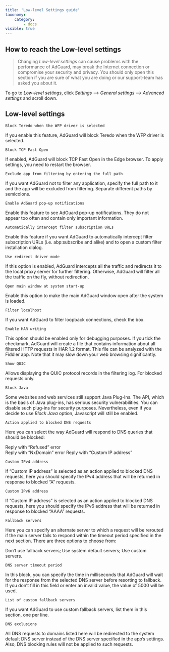 ```yaml
---
title: 'Low-level Settings guide'
taxonomy:
    category:
        - docs
visible: true
---
```


## How to reach the Low-level settings
 
> Changing *Low-level settings* can cause problems with the performance of AdGuard, may break the Internet connection or compromise your security and privacy. You should only open this section if you are sure of what you are doing or our support-team has asked you about it.  
 
To go to *Low-level settings*, click *Settings* —> *General settings* —> *Advanced settings* and scroll down. 

## Low-level settings

`Block Teredo when the WFP driver is selected`

If you enable this feature, AdGuard will block Teredo when the WFP driver is selected. 

`Block TCP Fast Open`

If enabled, AdGuard will block TCP Fast Open in the Edge browser. To apply settings, you need to restart the browser. 

`Exclude app from filtering by entering the full path`

If you want AdGuard not to filter any application, specify the full path to it and the app will be excluded from filtering. Separate different paths by semicolons. 

`Enable AdGuard pop-up notifications`

Enable this feature to see AdGuard pop-up notifications. They do not appear too often and contain only important information.

`Automatically intercept filter subscription URLs`

Enable this feature if you want AdGuard to automatically intercept filter subscription URLs (i.e. abp:subscribe and alike) and to open a custom filter installation dialog.
 
`Use redirect driver mode`

If this option is enabled, AdGuard intercepts all the traffic and redirects it to the local proxy server for further filtering. Otherwise, AdGuard will filter all the traffic on the fly, without redirection. 

`Open main window at system start-up`

Enable this option to make the main AdGuard window open after the system is loaded. 

`Filter localhost`

If you want AdGuard to filter loopback connections, check the box. 

`Enable HAR writing`

This option should be enabled only for debugging purposes. If you tick the checkmark, AdGuard will create a file that contains information about all filtered HTTP requests in HAR 1.2 format. This file can be analyzed with the Fiddler app. Note that it may slow down your web browsing significantly.

`Show QUIC`

Allows displaying the QUIC protocol records in the filtering log. For blocked requests only. 

`Block Java`

Some websites and web services still support Java Plug-Ins. The API, which is the basis of Java plug-ins, has serious security vulnerabilities. You can disable such plug-ins for security purposes. Nevertheless, even if you decide to use *Block Java* option, Javascript will still be enabled. 

`Action applied to blocked DNS requests`

Here you can select the way AdGuard will respond to DNS queries that should be blocked:

Reply with “Refused” error  
Reply with “NxDomain” error
Reply with “Custom IP address”

`Custom IPv4 address`

If “Custom IP address” is selected as an action applied to blocked DNS requests, here you should specify the IPv4 address that will be returned in response to blocked “A” requests. 

`Custom IPv6 address`

If “Custom IP address” is selected as an action applied to blocked DNS requests, here you should specify the IPv6 address that will be returned in response to blocked “AAAA” requests. 

`Fallback servers`

Here you can specify an alternate server to which a request will be rerouted if the main server fails to respond within the timeout period specified in the next section. There are three options to choose from: 

Don’t use fallback servers;
Use system default servers;
Use custom servers.

`DNS server timeout period`

In this block, you can specify the time in milliseconds that AdGuard will wait for the response from the selected DNS server before resorting to fallback. If you don’t fill in this field or enter an invalid value, the value of 5000 will be used. 

`List of custom fallback servers`

If you want AdGuard to use custom fallback servers, list them in this section, one per line.  

`DNS exclusions` 

All DNS requests to domains listed here will be redirected to the system default DNS server instead of the DNS server specified in the app’s settings. Also, DNS blocking rules will not be applied to such requests. 
